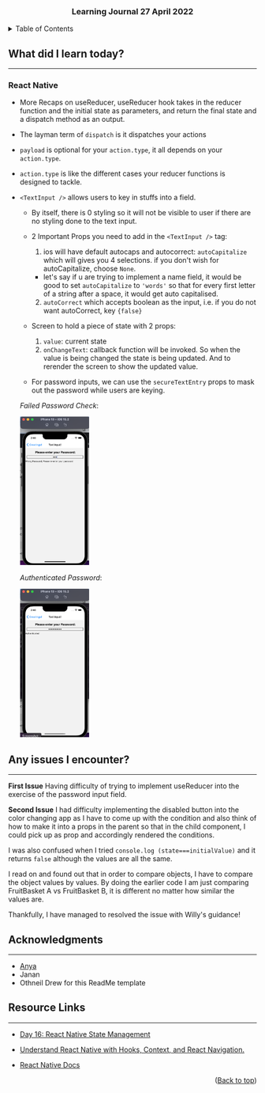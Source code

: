 <div id="top"></div>

<br />

<h3 align="center">Learning Journal 27 April 2022</h3>

<!-- TABLE OF CONTENTS -->
<details>
  <summary>Table of Contents</summary>
  <ul>
    <li><a href="#what-did-i-learn-today">What did I learn today?</a></li>
    <li><a href="#any-issues-i-encounter">Any issues I encounter?</a></li>
    <li><a href="#acknowledgments">Acknowledgments</a></li>
    <li><a href="#resource-links">Resource Links</a></li>
  </ul>
</details>

<!-- ABOUT THE PROJECT -->
## What did I learn today? ##
----
<!-- Type what you learnt here -->
### React Native ###

- More Recaps on useReducer, useReducer hook takes in the reducer function and the initial state as parameters, and return the final state and a dispatch method as an output.

- The layman term of `dispatch` is it dispatches your actions

- `payload` is optional for your `action.type`, it all depends on your `action.type`.

- `action.type` is like the different cases your reducer functions is designed to tackle.

- `<TextInput />` allows users to key in stuffs into a field.
  
  - By itself, there is 0 styling so it will not be visible to user if there are no styling done to the text input.
  
  - 2 Important Props you need to add in the `<TextInput />` tag:

    1. ios will have default autocaps and autocorrect: `autoCapitalize` which will gives you 4 selections. if you don't wish for autoCapitalize, choose `None`.

      - let's say if u are trying to implement a name field, it would be good to set `autoCapitalize` to `'words'` so that for every first letter of a string after a space, it would get auto capitalised.

    2. `autoCorrect` which accepts boolean as the input, i.e. if you do not want autoCorrect, key `{false}`
  
  - Screen to hold a piece of state with 2 props: 
    1. `value`: current state
    2. `onChangeText`: callback function will be invoked. So when the value is being changed the state is being updated. And to rerender the screen to show the updated value.
  - For password inputs, we can use the `secureTextEntry` props to mask out the password while users are keying.

  *Failed Password Check*:

  <img src = './img/failedPassword.png' height='300' />

  *Authenticated Password*:

  <img src = './img/passedPassword.png' height='300' />

## Any issues I encounter? ##
----
<!-- Type Your Issues Faced today Here -->
**First Issue**
Having difficulty of trying to implement useReducer into the exercise of the password input field.

**Second Issue**
I had difficulty implementing the disabled button into the color changing app as I have to come up with the condition and also think of how to make it into a props in the parent so that in the child component, I could pick up as prop and accordingly rendered the conditions.

I was also confused when I tried `console.log (state===initialValue)` and it returns `false` although the values are all the same.

I read on and found out that in order to compare objects, I have to compare the object values by values. By doing the earlier code I am just comparing FruitBasket A vs FruitBasket B, it is different no matter how similar the values are.

Thankfully, I have managed to resolved the issue with Willy's guidance!

<!-- ACKNOWLEDGMENTS -->
## Acknowledgments ##
----
* [Anya](https://github.com/huanganya/react-native-starter)
* Janan
* Othneil Drew for this ReadMe template

<!-- Resource Links -->
## Resource Links ##
----
* [Day 16: React Native State Management](https://docs.google.com/document/d/1CgCVkYPjIPhzmCocm61pk1aq9m_HoGSM0jazJdqVxyM/edit)

* [Understand React Native with Hooks, Context, and React Navigation.](https://nlbsg.udemy.com/course/the-complete-react-native-and-redux-course/learn/lecture/15706480#overview)

* [React Native Docs](https://reactnative.dev/docs/textinput#securetextentry)

<p align="right">(<a href="#top">Back to top</a>)</p>

